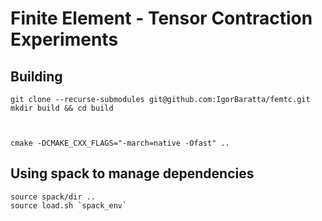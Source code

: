# Finite Element - Tensor Contraction Experiments

## Building



```
git clone --recurse-submodules git@github.com:IgorBaratta/femtc.git
mkdir build && cd build



cmake -DCMAKE_CXX_FLAGS="-march=native -Ofast" ..
```

## Using spack to manage dependencies
```
source spack/dir ..
source load.sh `spack_env`
```